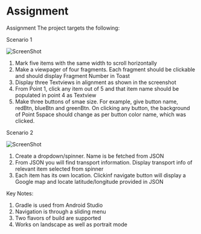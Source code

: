 # Assignment
Assignment
The project targets the following:

Scenario 1

![ScreenShot](https://raw.githubusercontent.com/AlvinaC/Assignment/screenshot/screenshot_scenario1.png)

1)  Mark five items with the same width to scroll horizontally
2)  Make a viewpager of four fragments. Each fragment should be clickable and should display Fragment Number in Toast
3)  Display three Textviews in alignment as shown in the screenshot
4)  From Point 1, click any item out of 5 and that item name should be populated in point 4 as Textview
5)  Make three buttons of smae size. For example, give button name, redBtn, blueBtn and greenBtn. 
On clicking any button, the background of Point 5space should change as per button color name, which was clicked.


Scenario 2

![ScreenShot](https://raw.githubusercontent.com/AlvinaC/Assignment/screenshot/screenshot_scenario2.png)

1)  Create a dropdown/spinner. Name is be fetched from JSON
2)  From JSON you will find transport information. Display transport info of relevant item selected from spinner
3)  Each item has its own location. Clickinf navigate button will display a Google map and locate latitude/longitude
provided in JSON

Key Notes:
1) Gradle is used from Android Studio
2) Navigation is through a sliding menu
3) Two flavors of build are supported
4) Works on landscape as well as portrait mode
